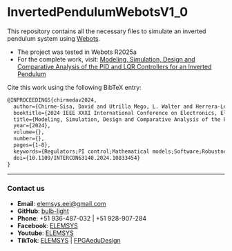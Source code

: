 # InvertedPendulumWebotsV1_0
This repository contains all the necessary files to simulate an inverted pendulum system using [Webots](https://cyberbotics.com/).

- The project was tested in Webots R2025a
- For the complete work, visit: [Modeling, Simulation, Design and Comparative Analysis of the PID and LQR Controllers for an Inverted Pendulum](https://ieeexplore.ieee.org/document/10833454)

Cite this work using the following BibTeX entry:
```tex
@INPROCEEDINGS{chirmedav2024,
  author={Chirme-Sisa, David and Utrilla Mego, L. Walter and Herrera-Levano, Julio Cesar and Coaquira-Castillo, Roger Jesus},
  booktitle={2024 IEEE XXXI International Conference on Electronics, Electrical Engineering and Computing (INTERCON)}, 
  title={Modeling, Simulation, Design and Comparative Analysis of the PID and LQR Controllers for an Inverted Pendulum}, 
  year={2024},
  volume={},
  number={},
  pages={1-8},
  keywords={Regulators;PI control;Mathematical models;Software;Robustness;Steady-state;PD control;MATLAB;Standards;Testing;Inverted pendulum;PID;Linear Quadratic Regulator (LQR);Webots software;comparative analysis},
  doi={10.1109/INTERCON63140.2024.10833454}
}
```

---

### Contact us

- **Email**: elemsys.eei@gmail.com
- **GitHub**: [bulb-light](https://github.com/bulb-light)
- **Phone**: +51 936-487-032 | +51 928-907-284
- **Facebook**: [ELEMSYS](https://www.facebook.com/elemsys.eei)
- **Youtube**: [ELEMSYS](https://www.youtube.com/@elemsys)
- **TikTok**: [ELEMSYS](https://www.tiktok.com/@elemsys.eei) | [FPGAeduDesign](https://www.tiktok.com/@fpgaedudesign)
